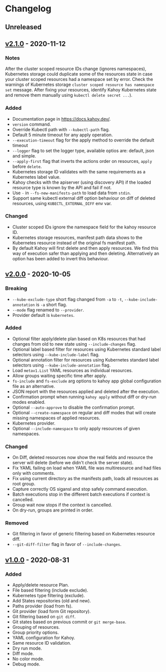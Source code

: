 # Changelog

## Unreleased

## [v2.1.0] - 2020-11-12

### Notes

After the cluster scoped resource IDs change (ignores namespaces), Kubernetes storage could duplicate some of the resources state in case your cluster scoped resources had a namespace set by error. Check the warnings of Kubernetes storage `cluster scoped resource has namespace set` message. After fixing your resources, identify Kahoy Kubernetes state and remove them manually using `kubectl delete secret ...`).

### Added

- Documentation page in https://docs.kahoy.dev/.
- `version` command.
- Override Kubectl path with `--kubectl-path` flag.
- Default 5 minute timeout for any apply operation.
- `--execution-timeout` flag for the apply method to override the default timeout
- `--logger` flag to set the logger type, available optios are: default, json and simple.
- `--apply-first` flag that inverts the actions order on resources, `apply` before `delete`.
- Kubernetes storage ID validates with the same requirements as a Kubernetes label value.
- Kahoy checks with the apiserver (using discovery API) if the loaded resource type is known by the API and fail if not.
- Use `-` in `--fs-new-manifests-path` to load data from `stdin`.
- Support same kubectl external diff option behaviour on diff of deleted resources, using `KUBECTL_EXTERNAL_DIFF` env var.

### Changed

- Cluster scoped IDs ignore the namespace field for the kahoy resource ID.
- Kubernetes storage resources, manifest path data shows to the Kubernetes resource instead of the original fs manifest path.
- By default Kahoy will first delete and then apply resources. We find this way of execution safer than applying and then deleting. Alternatively an option has been added to invert this behaviour.

## [v2.0.0] - 2020-10-05

### Breaking

- `--kube-exclude-type` short flag changed from `-a` to `-t`, `--kube-include-annotation` is `-a` short flag.
- `--mode` flag renamed to `--provider`.
- Provider default is `kubernetes`.

### Added

- Optional filter apply/delete plan based on K8s resources that had changes from old to new state using `--include-changes` flag.
- Optional label based filter for resources using Kubernetes standard label selectors using `--kube-include-label` flag.
- Optional annotation filter for resources using Kubernetes standard label selectors using `--kube-include-annotation` flag.
- Load `metav1.List` YAML resources as individual resources.
- Allow groups waiting specific time after apply.
- `fs-include` and `fs-exclude` arg options to kahoy app global configuration file as an alternative.
- JSON report with the resources applied and deleted after the execution.
- Confirmation prompt when running `kahoy apply` without diff or dry-run modes enabled.
- Optional `--auto-approve` to disable the confirmation prompt.
- Optional `--create-namespace` on regular and diff modes that will create missing namespaces of applied resources.
- Kubernetes provider.
- Optional `--include-namespace` to only apply resources of given namespaces.

### Changed

- On Diff, deleted resources now show the real fields and resource the server will delete (before we didn't check the server state).
- Fix YAML failing on load when YAML file was multiresource and had files only with comments.
- Fix using current directory as the manifests path, loads all resources as root group.
- Capture correctly OS sigansl and stop safely command execution.
- Batch executions stop in the different batch executions if context is cancelled.
- Group wait now stops if the context is cancelled.
- On dry-run, groups are printed in order.

### Removed

- Git filtering in favor of generic filtering based on Kubernetes resource diff.
- `--git-diff-filter` flag in favor of `--include-changes`.

## [v1.0.0] - 2020-08-31

### Added

- Apply/delete resource Plan.
- File based filtering (include exclude).
- Kubernetes type filtering (exclude).
- Add States repositories (old and new).
- Paths provider (load from fs).
- Git provider (load form Git repository).
- Git filtering based on `git diff`.
- Git states based on previous commit or `git merge-base`.
- Grouping of resources.
- Group priority options.
- YAML configuration for Kahoy.
- Same resource ID validation.
- Dry run mode.
- Diff mode.
- No color mode.
- Debug mode.

[unreleased]: https://github.com/slok/kahoy/compare/v2.1.0...HEAD
[v2.1.0]: https://github.com/slok/kahoy/compare/v2.0.0...v2.1.0
[v2.0.0]: https://github.com/slok/kahoy/compare/v1.0.0...v2.0.0
[v1.0.0]: https://github.com/slok/kahoy/releases/tag/v1.0.0
